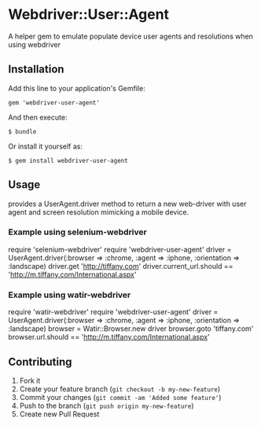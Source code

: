 # Webdriver::User::Agent

A helper gem to emulate populate device user agents and resolutions when using webdriver

## Installation

Add this line to your application's Gemfile:

    gem 'webdriver-user-agent'

And then execute:

    $ bundle

Or install it yourself as:

    $ gem install webdriver-user-agent

## Usage

provides a UserAgent.driver method to return a new web-driver with user agent and screen resolution mimicking a mobile device.

### Example using selenium-webdriver

require 'selenium-webdriver'
require 'webdriver-user-agent'
driver = UserAgent.driver(:browser => :chrome, :agent => :iphone, :orientation => :landscape)
driver.get 'http://tiffany.com'
driver.current_url.should == 'http://m.tiffany.com/International.aspx'

### Example using watir-webdriver

require 'watir-webdriver'
require 'webdriver-user-agent'
driver = UserAgent.driver(:browser => :chrome, :agent => :iphone, :orientation => :landscape)
browser = Watir::Browser.new driver
browser.goto 'tiffany.com'
browser.url.should == 'http://m.tiffany.com/International.aspx'

## Contributing

1. Fork it
2. Create your feature branch (`git checkout -b my-new-feature`)
3. Commit your changes (`git commit -am 'Added some feature'`)
4. Push to the branch (`git push origin my-new-feature`)
5. Create new Pull Request
